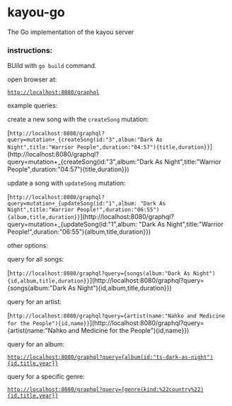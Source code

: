 # kayou-go

The Go implementation of the kayou server

### instructions:

BUild with `go build` command.

open browser at:

[`http://localhost:8080/graphql`](http://localhost:8080/graphql)

example queries:

create a new song with the `createSong` mutation:

[`http://localhost:8080/graphql?query=mutation+_{createSong(id:"3",album:"Dark As Night",title:"Warrior People",duration:"04:57"){title,duration}}`](http://localhost:8080/graphql?query=mutation+_{createSong(id:"3",album:"Dark As Night",title:"Warrior People",duration:"04:57"){title,duration}})

update a song with `updateSong` mutation:

[`http://localhost:8080/graphql?query=mutation+_{updateSong(id:"1",album: "Dark As Night",title:"Warrior People!",duration:"06:55"){album,title,duration}}`](http://localhost:8080/graphql?query=mutation+_{updateSong(id:"1",album: "Dark As Night",title:"Warrior People!",duration:"06:55"){album,title,duration}})

other options:

query for all songs:

[`http://localhost:8080/graphql?query={songs(album:"Dark As Night"){id,album,title,duration}}`](http://localhost:8080/graphql?query={songs(album:"Dark As Night"){id,album,title,duration}})

query for an artist:

[`http://localhost:8080/graphql?query={artist(name:"Nahko and Medicine for the People"){id,name}}`](http://localhost:8080/graphql?query={artist(name:"Nahko and Medicine for the People"){id,name}})

query for an album:

[`http://localhost:8080/graphql?query={album(id:"ts-dark-as-night"){id,title,year}}`](http://localhost:8080/graphql?query={album(id:"ts-dark-as-night"){id,title,year}})

query for a specific genre:

[`http://localhost:8080/graphql?query={genre(kind:%22country%22){id,title,year}}`](http://localhost:8080/graphql?query={genre(kind:%22country%22){id,title,year}})

